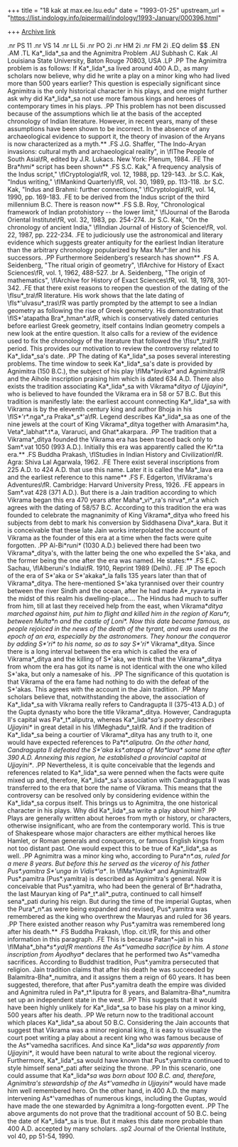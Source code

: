 +++
title = "18 kak at max.ee.lsu.edu"
date = "1993-01-25"
upstream_url = "https://list.indology.info/pipermail/indology/1993-January/000396.html"

+++
[Archive link](https://list.indology.info/pipermail/indology/1993-January/000396.html)

.nr PS 11
.nr VS 14
.nr LL 5i
.nr PO 2i
.nr HM 2i
.nr FM 2i
.EQ
delim $$
.EN
.AM
.TL
Ka\*_lida\*_sa and the Agnimitra Problem
.AU
Subhash C. Kak
.AI
Louisiana State University, Baton Rouge 70803, USA
.LP
.PP
The Agnimitra problem is as follows: If Ka\*_lida\*_sa lived around 400 A.D.,
as many scholars now believe, why did he write a play on a minor king
who had lived more than 500 years earlier?
This question is especially significant since Agnimitra is the only historical
character in his plays, and one might further ask why did Ka\*_lida\*_sa
not use more famous kings and heroes of contemporary times in his plays.
.PP
This problem has not been discussed because of 
the assumptions which lie at the basis of the accepted chronology of
Indian literature.
However, in recent years,
many of these assumptions have been shown to be incorrect.
In the absence of any archaeological evidence to support it,
the theory of invasion of the Aryans is now characterized as a myth.\**
.FS
J.G. Shaffer, "The Indo-Aryan invasions: cultural myth and archaeological
reality", in \fIThe People of South Asia\fR, edited by J.R. Lukacs.
New York: Plenum, 1984.
.FE
The Bra\*_hmi\*_ script has been shown\**
.FS
S.C. Kak," A frequency analysis of the Indus script," \fICryptologia\fR,
vol. 12, 1988, pp. 129-143.
.br
S.C. Kak, "Indus writing," \fIMankind Quarterly\fR, vol. 30, 1989, pp. 113-118.
.br
S.C. Kak, "Indus and Brahmi: further connections," \fICryptologia\fR,
vol. 14, 1990, pp. 169-183.
.FE
to be derived from the Indus
script of the third millennium B.C.
There is reason now\**
.FS
S.B. Roy, "Chronological framework of Indian protohistory -- the lower
limit," \fIJournal of the Baroda Oriental Institute\fR, vol. 32,
1983, pp. 254-274.
.br
S.C. Kak, "On the chronology of ancient India," \fIIndian Journal of
History of Science\fR, vol. 22, 1987, pp. 222-234.
.FE
to judiciously
use the astronomical and literary evidence
which suggests greater antiquity for the earliest Indian literature
than the arbitrary chronology popularized
by Max Mu\*:ller and his successors.
.PP
Furthermore Seidenberg's research has shown\**
.FS
A. Seidenberg, "The ritual origin of geometry", \fIArchive for History of
Exact Sciences\fR, vol. 1, 1962, 488-527.
.br
A. Seidenberg, "The origin of mathematics", \fIArchive for History of
Exact Sciences\fR, vol. 18, 1978, 301-342.
.FE
that there exist
reasons to reopen the
question of the dating of the \fIsu\*_tra\fR literature.
His work shows that the late dating of \fIs\*'ulvasu\*_tras\fR was
partly prompted by the attempt to see a Indian geometry as
following the rise of Greek geometry.
His demonstration that \fIS\*'atapatha Bra\*_hman\*.a\fR, which is
conservatively dated centuries before earliest Greek geometry,
itself contains Indian geometry compels a new look at the entire question.
It also calls for a review of the evidence used to fix the chronology of the
literature that followed the \fIsu\*_tra\fR period.
This provides our motivation to review the controversy related to
Ka\*_lida\*_sa's date.
.PP
The dating of Ka\*_lida\*_sa
poses several interesting problems.
The time window to seek Ka\*_lida\*_sa's
date is provided by Agnimitra (150 B.C.),
the subject of his play \fIMa\*_lavika\*_ and Agnimitra\fR and the Aihole
inscription praising him which is dated 634 A.D.
There also exists the tradition associating Ka\*_lida\*_sa with Vikrama\*_ditya
of Ujjayini\*_,
who is believed to have founded the Vikrama era in 58 or 57 B.C.
But this tradition is manifestly late:
the earliest account connecting Ka\*_lida\*_sa with Vikrama is by the eleventh
century king and author Bhoja in his \fIS\*'r\*.nga\*_ra Praka\*_s\*'a\fR.
Legend describes Ka\*_lida\*_sa as one of the nine jewels at the court of
King Vikrama\*_ditya together with Amarasim\*.ha, Veta\*_labhat\*.t\*.a,
Vararuci, and Ghat\*.akarpara.
.PP
The tradition that a Vikrama\*_ditya founded the Vikrama era has been traced
back only to Sam\*.vat 1050 (993 A.D.).
Initially this era was apparently
called the Kr\*.ta era.\**
.FS
Buddha Prakash, \fIStudies in Indian History and Civilization\fR. Agra: Shiva
Lal Agarwala, 1962.
.FE
There exist several inscriptions from 225 A.D. to 424 A.D. that use this name.
Later it is called the
Ma\*_lava era and the earliest reference
to this name\**
.FS
F. Edgerton, \fIVikrama's Adventures\fR. Cambridge: Harvard University
Press, 1926.
.FE
appears in Sam\*.vat 428 (371 A.D.).
But there is a Jain tradition according to which Vikrama began this era
470 years after Maha\*_vi\*_ra's nirva\*_n\*.a which agrees with the
dating of 58/57 B.C.
According to this tradition the era was founded to celebrate the
magnanimity of King Vikrama\*_ditya who freed his subjects from debt
to mark his conversion by Siddhasena Diva\*_kara.
But it is conceivable that these late Jain works interpolated the
account of Vikrama as the founder of this era at a time when the facts
were quite forgotten.
.PP
Al-Bi\*_runi\*_ (1030 A.D.)
believed there had been two Vikrama\*_ditya's, with the
latter being the one who expelled the S\*'aka, and the former being the
one after the era was named.
He states:\**
.FS
E.C. Sachau, \fIAlberuni's India\fR. 1910, Reprint 1989 (Delhi).
.FE
.IP
The epoch of the era of S\*'aka or S\*'akaka\*_la falls 135 years later
than that of Vikrama\*_ditya.
The here-mentioned S\*'aka tyrannised over their country between the
river Sindh and the ocean, after he had made A\*_ryavarta in the midst
of this realm his dwelling-place....
The Hindus had much to suffer from him, till at last they received help
from the east, when Vikrama\*_ditya marched against him, put him to flight
and killed him in the region of Karu\*_r, between Multa\*_n and the castle
of Loni\*_.
Now this date became famous, as people rejoiced in the news of the death
of the tyrant, and was used as the epoch of an era, especially by the
astronomers.
They honour the conqueror by adding S\*'ri\*_ to his name, so as to say
S\*'ri\*_ Vikrama\*_ditya.
Since there is a long interval between the era which is called the era of
Vikrama\*_ditya and the killing of S\*'aka, we think that the
Vikrama\*_ditya from whom the era has got its name is not identical with
the one who killed S\*'aka, but only a namesake of his.
.PP
The significance of this quotation is that Vikrama of the era fame had
nothing to do with the defeat of the S\*'akas.
This agrees with the account in the Jain tradition.
.PP
Many scholars believe that, notwithstanding the above, the association of 
Ka\*_lida\*_sa
with Vikrama really refers to Candragupta II (375-413 A.D.) of the Gupta
dynasty who bore the title Vikrama\*_ditya.
However, Candragupta II's capital was Pa\*_t\*.aliputra, whereas 
Ka\*_lida\*_sa's
poetry describes Ujjayini\*_ in great detail in his \fIMeghadu\*_ta\fR.
And if the tradition of 
Ka\*_lida\*_sa
being a courtier of Vikrama\*_ditya has any
truth to it, one would have expected references to 
Pa\*_t\*.aliputra. 
On the other hand, Candragupta II defeated the S\*'aka ks\*.atrapa
of Ma\*_lava\*_ some time after 390 A.D.
Annexing this region, he established a provincial capital at Ujjayini\*_.
.PP
Nevertheless, it is quite conceivable that the legends and references related
to Ka\*_lida\*_sa
were penned when the facts were quite mixed up and, therefore, 
Ka\*_lida\*_sa's
association with Candragupta II was transferred to the era that bore the
name of Vikrama.
This means that the controversy can be resolved only by considering
evidence within the Ka\*_lida\*_sa corpus itself.
This brings us to Agnimitra, the one historical character in his plays.
Why did Ka\*_lida\*_sa write a play about him?
.PP
Plays are generally written about heroes from myth or history, or
characters, otherwise insignificant, who are from the contemporary world.
This is true of Shakespeare whose major characters are either mythical
heroes like Hamlet, or Roman generals and conquerors, or famous English kings
from not too distant past.
One would expect this to be true of Ka\*_lida\*_sa as well.
.PP
Agnimitra was a minor king who, according to Pura\*_n\*.as, ruled for a mere
8 years.
But before this he served as the viceroy of his father Pus\*.yamitra
S\*'unga in Vidis\*'a\*_.
In \fIMa\*_lavika\*_ and Agnimitra\fR Pus\*.pamitra (Pus\*.yamitra)
is described as Agnimitra's general.
Now it is conceivable that Pus\*.yamitra, who had been the general of
Br\*.hadratha, the last Mauryan king of Pa\*_t\*.ali\*_putra,
continued to call himself sena\*_pati during his reign.
But during the time of the imperial Guptas, when the Pura\*_n\*.as were
being expanded and revised, Pus\*.yamitra was remembered as the
king who overthrew the Mauryas and ruled for 36 years.
.PP
There existed another reason why Pus\*.yamitra was remembered long after
his death.\**
.FS
Buddha Prakash, \fIop. cit.\fR,
for this and other information in this paragraph.
.FE
This is because Patan\*~jali in his \fIMaha\*_bha\*_s\*.ya\fR
mentions the As\*'vamedha sacrifice by him.
A stone inscription from Ayodhya\*_ declares that he performed two
As\*'vamedha sacrifices.
According to Buddhist tradition, Pus\*.yamitra persecuted that religion.
Jain tradition claims that after his death he was succeeded by
Balamitra-Bha\*_numitra, and it assigns them a reign of 60 years.
It has been suggested, therefore, that after Pus\*.yamitra death
the empire was divided and Agnimitra ruled in Pa\*_t\*.liputra for 8
years, and Balamitra-Bha\*_numitra set up an independent state in the
west.
.PP
This suggests that it would have been highly unlikely for Ka\*_lida\*_sa to
base his play on a minor king, 500 years after his death.
.PP
We return now to the traditional account which places Ka\*_lida\*_sa
about 50 B.C.
Considering the Jain accounts that suggest that Vikrama was a minor
regional king, it is easy to visualize the court poet writing a play
about a recent king who was famous because of the As\*'vamedha
sacrifices.
And since Ka\*_lida\*_sa was apparently from Ujjayini\*_, it would have
been natural to write about the regional viceroy.
Furthermore, Ka\*_lida\*_sa would have known that Pus\*.yamitra continued
to style himself sena\*_pati after seizing the throne.
.PP
In this scenario, one could assume that Ka\*_lida\*_sa was born about
100 B.C. and, therefore, Agnimitra's stewardship of the As\*'vamedha
in Ujjayini\*_ would have made him well remembered hero.
On the other hand, in 400 A.D. the many intervening As\*'vamedhas
of numerous kings, including the Guptas, would have made the one
stewarded by Agnimitra a long-forgotten event.
.PP
The above arguments do not prove that the traditional account of 50 B.C.
being the date of Ka\*_lida\*_sa is true.
But it makes this date more probable than 400 A.D. accepted by many
scholars.
.sp2
Journal of the Oriental Institute, vol 40, pp 51-54, 1990.





